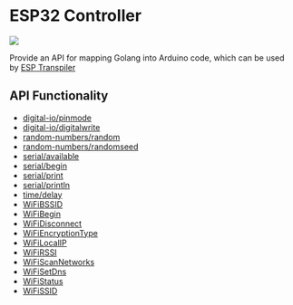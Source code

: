 # ESP32 Controller

[![](https://goreportcard.com/badge/github.com/andygeiss/esp32-controller)](https://goreportcard.com/report/github.com/andygeiss/esp32-controller)

Provide an API for mapping Golang into Arduino code, which can be used by [ESP Transpiler](https://github.com/andygeiss/esp32-transpiler)

## API Functionality

* [digital-io/pinmode](https://www.arduino.cc/reference/en/language/functions/digital-io/pinmode/)
* [digital-io/digitalwrite](https://www.arduino.cc/reference/en/language/functions/digital-io/digitalwrite/)
* [random-numbers/random](https://www.arduino.cc/reference/en/language/functions/random-numbers/random/)
* [random-numbers/randomseed](https://www.arduino.cc/reference/en/language/functions/random-numbers/randomseed/)
* [serial/available](https://www.arduino.cc/reference/en/language/functions/communication/serial/available/)
* [serial/begin](https://www.arduino.cc/reference/en/language/functions/communication/serial/begin/)
* [serial/print](https://www.arduino.cc/reference/en/language/functions/communication/serial/print/)
* [serial/println](https://www.arduino.cc/reference/en/language/functions/communication/serial/println/)
* [time/delay](https://www.arduino.cc/reference/en/language/functions/time/delay/)
* [WiFiBSSID](https://www.arduino.cc/en/Reference/WiFiBSSID)
* [WiFiBegin](ttps://www.arduino.cc/en/Reference/WiFiBegin)
* [WiFiDisconnect](https://www.arduino.cc/en/Reference/WiFiDisconnect)
* [WiFiEncryptionType](https://www.arduino.cc/en/Reference/WiFiEncryptionType)
* [WiFiLocalIP](https://www.arduino.cc/en/Reference/WiFiLocalIP)
* [WiFiRSSI](https://www.arduino.cc/en/Reference/WiFiRSSI)
* [WiFiScanNetworks](https://www.arduino.cc/en/Reference/WiFiScanNetworks)
* [WiFiSetDns](https://www.arduino.cc/en/Reference/WiFiSetDns)
* [WiFiStatus](https://www.arduino.cc/en/Reference/WiFiStatus)
* [WiFiSSID](https://www.arduino.cc/en/Reference/WiFiSSID)
